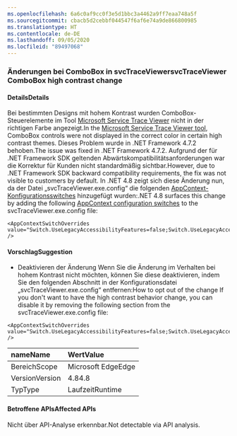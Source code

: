 ```yaml
---
ms.openlocfilehash: 6a6c0af9cc0f3e5d1bbc3a4462a9ff7eaa748a5f
ms.sourcegitcommit: cbacb5d2cebbf044547f6af6e74a9de866800985
ms.translationtype: HT
ms.contentlocale: de-DE
ms.lasthandoff: 09/05/2020
ms.locfileid: "89497068"
---
```

### <a name="svctraceviewer-combobox-high-contrast-change"></a><span data-ttu-id="6752b-101">Änderungen bei ComboBox in svcTraceViewer</span><span class="sxs-lookup"><span data-stu-id="6752b-101">svcTraceViewer ComboBox high contrast change</span></span>

#### <a name="details"></a><span data-ttu-id="6752b-102">Details</span><span class="sxs-lookup"><span data-stu-id="6752b-102">Details</span></span>

<span data-ttu-id="6752b-103">Bei bestimmten Designs mit hohem Kontrast wurden ComboBox-Steuerelemente im Tool [Microsoft Service Trace Viewer](~/docs/framework/wcf/service-trace-viewer-tool-svctraceviewer-exe.md) nicht in der richtigen Farbe angezeigt.</span><span class="sxs-lookup"><span data-stu-id="6752b-103">In the [Microsoft Service Trace Viewer tool](~/docs/framework/wcf/service-trace-viewer-tool-svctraceviewer-exe.md), ComboBox controls were not displayed in the correct color in certain high contrast themes.</span></span> <span data-ttu-id="6752b-104">Dieses Problem wurde in .NET Framework 4.7.2 behoben.</span><span class="sxs-lookup"><span data-stu-id="6752b-104">The issue was fixed in .NET Framework 4.7.2.</span></span> <span data-ttu-id="6752b-105">Aufgrund der für .NET Framework SDK geltenden Abwärtskompatibilitätsanforderungen war die Korrektur für Kunden nicht standardmäßig sichtbar.</span><span class="sxs-lookup"><span data-stu-id="6752b-105">However, due to .NET Framework SDK backward compatibility requirements, the fix was not visible to customers by default.</span></span> <span data-ttu-id="6752b-106">In .NET 4.8 zeigt sich diese Änderung nun, da der Datei „svcTraceViewer.exe.config“ die folgenden [AppContext-Konfigurationsswitches](~/docs/framework/configure-apps/file-schema/runtime/appcontextswitchoverrides-element.md) hinzugefügt wurden:</span><span class="sxs-lookup"><span data-stu-id="6752b-106">.NET 4.8 surfaces this change by adding the following [AppContext configuration switches](~/docs/framework/configure-apps/file-schema/runtime/appcontextswitchoverrides-element.md) to the svcTraceViewer.exe.config file:</span></span><pre><code class="lang-xml">&lt;AppContextSwitchOverrides value=&quot;Switch.UseLegacyAccessibilityFeatures=false;Switch.UseLegacyAccessibilityFeatures.2=false&quot; /&gt;&#13;&#10;</code></pre>

#### <a name="suggestion"></a><span data-ttu-id="6752b-107">Vorschlag</span><span class="sxs-lookup"><span data-stu-id="6752b-107">Suggestion</span></span>

<ul><li><span data-ttu-id="6752b-108">Deaktivieren der Änderung Wenn Sie die Änderung im Verhalten bei hohem Kontrast nicht möchten, können Sie diese deaktivieren, indem Sie den folgenden Abschnitt in der Konfigurationsdatei „svcTraceViewer.exe.config“ entfernen:</span><span class="sxs-lookup"><span data-stu-id="6752b-108">How to opt out of the change If you don't want to have the high contrast behavior change, you can disable it by removing the following section from the svcTraceViewer.exe.config file:</span></span></li></ul><pre><code class="lang-xml">&lt;AppContextSwitchOverrides value=&quot;Switch.UseLegacyAccessibilityFeatures=false;Switch.UseLegacyAccessibilityFeatures.2=false&quot; /&gt;&#13;&#10;</code></pre>

| <span data-ttu-id="6752b-109">name</span><span class="sxs-lookup"><span data-stu-id="6752b-109">Name</span></span>    | <span data-ttu-id="6752b-110">Wert</span><span class="sxs-lookup"><span data-stu-id="6752b-110">Value</span></span>       |
|:--------|:------------|
| <span data-ttu-id="6752b-111">Bereich</span><span class="sxs-lookup"><span data-stu-id="6752b-111">Scope</span></span>   |<span data-ttu-id="6752b-112">Microsoft Edge</span><span class="sxs-lookup"><span data-stu-id="6752b-112">Edge</span></span>|
|<span data-ttu-id="6752b-113">Version</span><span class="sxs-lookup"><span data-stu-id="6752b-113">Version</span></span>|<span data-ttu-id="6752b-114">4.8</span><span class="sxs-lookup"><span data-stu-id="6752b-114">4.8</span></span>|
|<span data-ttu-id="6752b-115">Typ</span><span class="sxs-lookup"><span data-stu-id="6752b-115">Type</span></span>|<span data-ttu-id="6752b-116">Laufzeit</span><span class="sxs-lookup"><span data-stu-id="6752b-116">Runtime</span></span>|

#### <a name="affected-apis"></a><span data-ttu-id="6752b-117">Betroffene APIs</span><span class="sxs-lookup"><span data-stu-id="6752b-117">Affected APIs</span></span>

<span data-ttu-id="6752b-118">Nicht über API-Analyse erkennbar.</span><span class="sxs-lookup"><span data-stu-id="6752b-118">Not detectable via API analysis.</span></span>

<!--

#### Affected APIs

Not detectable via API analysis.

-->
